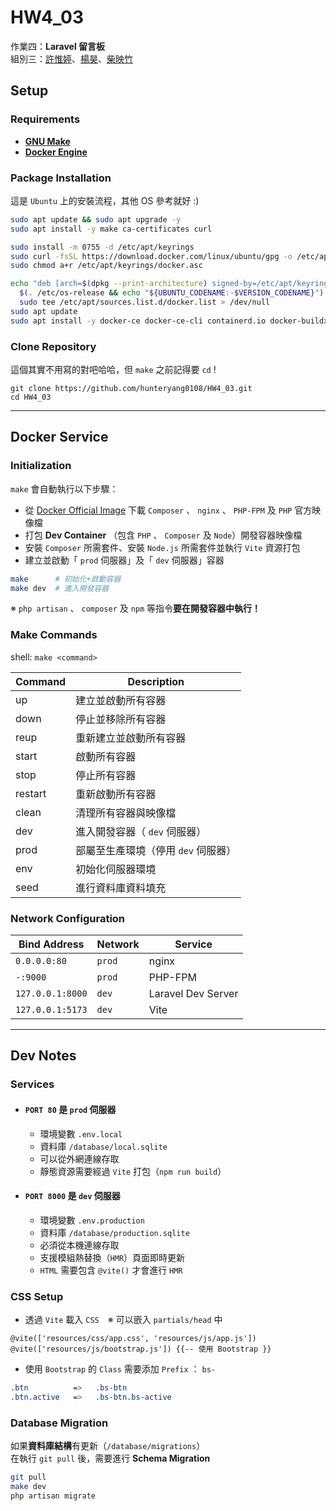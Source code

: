 # HW4_03

作業四：**Laravel 留言板**  
組別三：[許惟婷](https://github.com/sdsfvvbn)、[楊昊](https://github.com/hunteryang0108)、[柴映竹](https://github.com/Crazeah)

## Setup

### Requirements

- [**GNU Make**](https://www.gnu.org/software/make/)
- [**Docker Engine**](https://docs.docker.com/engine/)

### Package Installation

這是 `Ubuntu` 上的安裝流程，其他 OS 參考就好 :)

```bash
sudo apt update && sudo apt upgrade -y
sudo apt install -y make ca-certificates curl

sudo install -m 0755 -d /etc/apt/keyrings
sudo curl -fsSL https://download.docker.com/linux/ubuntu/gpg -o /etc/apt/keyrings/docker.asc
sudo chmod a+r /etc/apt/keyrings/docker.asc

echo "deb [arch=$(dpkg --print-architecture) signed-by=/etc/apt/keyrings/docker.asc] https://download.docker.com/linux/ubuntu \
  $(. /etc/os-release && echo "${UBUNTU_CODENAME:-$VERSION_CODENAME}") stable" | \
  sudo tee /etc/apt/sources.list.d/docker.list > /dev/null
sudo apt update
sudo apt install -y docker-ce docker-ce-cli containerd.io docker-buildx-plugin docker-compose-plugin
```

### Clone Repository

這個其實不用寫的對吧哈哈，但 `make` 之前記得要 `cd` !

```git
git clone https://github.com/hunteryang0108/HW4_03.git
cd HW4_03
```

---

## Docker Service

### Initialization

`make` 會自動執行以下步驟：

 - 從 [Docker Official Image](https://hub.docker.com/_/docker) 下載 `Composer` 、 `nginx` 、 `PHP-FPM` 及 `PHP` 官方映像檔
 - 打包 **Dev Container** （包含 `PHP` 、 `Composer` 及 `Node`）開發容器映像檔
 - 安裝 `Composer` 所需套件、安裝 `Node.js` 所需套件並執行 `Vite` 資源打包
 - 建立並啟動「 `prod` 伺服器」及「 `dev` 伺服器」容器

```bash
make      # 初始化+啟動容器
make dev  # 進入開發容器
```

※ `php artisan` 、 `composer` 及 `npm` 等指令**要在開發容器中執行！**

### Make Commands

shell: `make <command>`

Command | Description
-|-
up | 建立並啟動所有容器
down | 停止並移除所有容器
reup | 重新建立並啟動所有容器
start | 啟動所有容器
stop | 停止所有容器
restart | 重新啟動所有容器
clean | 清理所有容器與映像檔
dev | 進入開發容器（ `dev` 伺服器）
prod | 部屬至生產環境（停用 `dev` 伺服器）
env | 初始化伺服器環境
seed | 進行資料庫資料填充

### Network Configuration

Bind Address | Network | Service
-|-|-
`0.0.0.0:80` | `prod` | nginx
`-:9000` | `prod` | PHP-FPM
`127.0.0.1:8000` | `dev` | Laravel Dev Server
`127.0.0.1:5173` | `dev` | Vite

---

## Dev Notes

### Services

 - #### `PORT 80` 是 `prod` 伺服器

   - 環境變數 `.env.local`
   - 資料庫 `/database/local.sqlite`
   - 可以從外網連線存取
   - 靜態資源需要經過 `Vite` 打包（`npm run build`）

 - #### `PORT 8000` 是 `dev` 伺服器

   - 環境變數 `.env.production`
   - 資料庫 `/database/production.sqlite`
   - 必須從本機連線存取
   - 支援模組熱替換（`HMR`）頁面即時更新
   - `HTML` 需要包含 `@vite()` 才會進行 `HMR`

### CSS Setup

 - 透過 `Vite` 載入 `CSS`　※ 可以嵌入 `partials/head` 中

```blade
@vite(['resources/css/app.css', 'resources/js/app.js'])
@vite(['resources/js/bootstrap.js']) {{-- 使用 Bootstrap }}
```

 - 使用 `Bootstrap` 的 `Class` 需要添加 `Prefix` ： `bs-`

```css
.btn          =>   .bs-btn
.btn.active   =>   .bs-btn.bs-active
```

### Database Migration

如果**資料庫結構**有更新（`/database/migrations`）  
在執行 `git pull` 後，需要進行 **Schema Migration**

```bash
git pull
make dev
php artisan migrate
```
